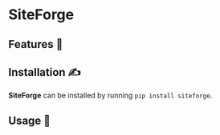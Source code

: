 # SiteForge

<!-- description goes here -->

## Features 🚀


## Installation ✍️

**SiteForge** can be installed by running `pip install siteforge`.

## Usage 📖
